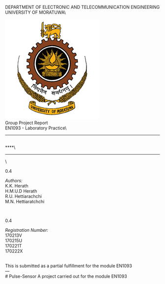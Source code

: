 DEPARTMENT OF ELECTRONIC AND TELECOMMUNICATION ENGINEERING\
 UNIVERSITY OF MORATUWA\

![image](uom2.png)\
Group Project Report\
EN1093 - Laboratory Practice\

* * * * *

\
<span> ****</span>\

* * * * *

\

<span>0.4</span>

*Authors:*\
K.K. Herath\
H.M.U.D Herath\
R.U. Hettiarachchi\
M.N. Hettiaratchchi

 

<span>0.4</span>

*Registration Number:*\
170213V\
170215U\
170221T\
170222X

\
This is submitted as a partial fulfillment for the module EN1093\
—\
\# Pulse-Sensor
A project carried out for the module EN1093
